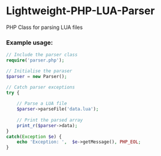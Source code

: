 Lightweight-PHP-LUA-Parser
===================

PHP Class for parsing LUA files

### Example usage: ###

```php
// Include the parser class
require('parser.php');

// Initialise the paraser
$parser = new Parser();

// Catch parser exceptions
try {
	
	// Parse a LUA file
	$parser->parseFile('data.lua');
	
	// Print the parsed array
	print_r($parser->data);
}
catch(Exception $e) {
    echo 'Exception: ',  $e->getMessage(), PHP_EOL;
}
```
